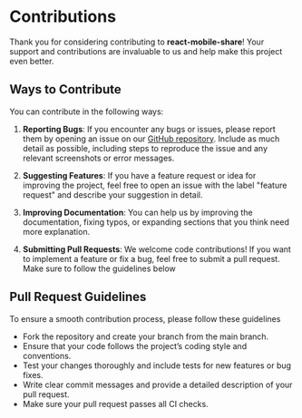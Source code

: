 
# Contributions

Thank you for considering contributing to **react-mobile-share**! Your support and contributions are invaluable to us and help make this project even better.

## Ways to Contribute

You can contribute in the following ways:

1. **Reporting Bugs**: If you encounter any bugs or issues, please report them by opening an issue on our [GitHub repository](https://github.com/encoresky/react-mobile-share/issues). Include as much detail as possible, including steps to reproduce the issue and any relevant screenshots or error messages.

2. **Suggesting Features**: If you have a feature request or idea for improving the project, feel free to open an issue with the label "feature request" and describe your suggestion in detail.

3. **Improving Documentation**: You can help us by improving the documentation, fixing typos, or expanding sections that you think need more explanation.

4. **Submitting Pull Requests**: We welcome code contributions! If you want to implement a feature or fix a bug, feel free to submit a pull request. Make sure to follow the guidelines below

## Pull Request Guidelines

To ensure a smooth contribution process, please follow these guidelines

- Fork the repository and create your branch from the main branch.
- Ensure that your code follows the project’s coding style and conventions.
- Test your changes thoroughly and include tests for new features or bug fixes.
- Write clear commit messages and provide a detailed description of your pull request.
- Make sure your pull request passes all CI checks.
